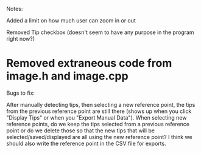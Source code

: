 Notes:

Added a limit on how much user can zoom in or out

Removed Tip checkbox (doesn't seem to have any purpose in the program right now?)

Removed extraneous code from image.h and image.cpp
========================================================================================================
Bugs to fix:

After manually detecting tips, then selecting a new reference point,
the tips from the previous reference point are still there
(shows up when you click "Display Tips" or when you "Export Manual Data").
When selecting new reference points, do we keep the tips selected from a previous reference point or
do we delete those so that the new tips that will be selected/saved/displayed are all using the new reference point?
I think we should also write the reference point in the CSV file for exports.


